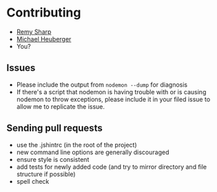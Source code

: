 # Contributing

- [Remy Sharp](https://github.com/remy)
- [Michael Heuberger](https://github.com/binarykitchen)
- You?

## Issues

- Please include the output from `nodemon --dump` for diagnosis
- If there's a script that nodemon is having trouble with or is causing nodemon to throw exceptions, please include it in your filed issue to allow me to replicate the issue.

## Sending pull requests

- use the .jshintrc (in the root of the project)
- new command line options are generally discouraged
- ensure style is consistent
- add tests for newly added code (and try to mirror directory and file structure if possible)
- spell check
